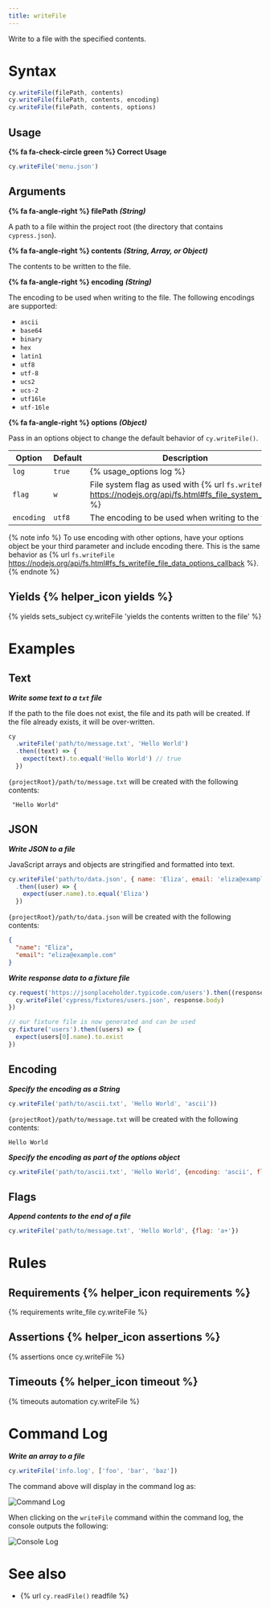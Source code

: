 ```yaml
---
title: writeFile
---
```


Write to a file with the specified contents.

# Syntax

```javascript
cy.writeFile(filePath, contents)
cy.writeFile(filePath, contents, encoding)
cy.writeFile(filePath, contents, options)
```

## Usage

**{% fa fa-check-circle green %} Correct Usage**

```javascript
cy.writeFile('menu.json')    
```

## Arguments

**{% fa fa-angle-right %} filePath** ***(String)***

A path to a file within the project root (the directory that contains `cypress.json`).

**{% fa fa-angle-right %} contents** ***(String, Array, or Object)***

The contents to be written to the file.

**{% fa fa-angle-right %} encoding**  ***(String)***

The encoding to be used when writing to the file. The following encodings are supported:

* `ascii`
* `base64`
* `binary`
* `hex`
* `latin1`
* `utf8`
* `utf-8`
* `ucs2`
* `ucs-2`
* `utf16le`
* `utf-16le`

**{% fa fa-angle-right %} options**  ***(Object)***

Pass in an options object to change the default behavior of `cy.writeFile()`.

Option | Default | Description
--- | --- | ---
`log` | `true` | {% usage_options log %}
`flag` | `w` | File system flag as used with {% url `fs.writeFile` https://nodejs.org/api/fs.html#fs_file_system_flags %}
`encoding` | `utf8` | The encoding to be used when writing to the file

{% note info %}
To use encoding with other options, have your options object be your third parameter and include encoding there. This is the same behavior as {% url `fs.writeFile` https://nodejs.org/api/fs.html#fs_fs_writefile_file_data_options_callback %}.
{% endnote %}

## Yields {% helper_icon yields %}

{% yields sets_subject cy.writeFile 'yields the contents written to the file' %}

# Examples

## Text

***Write some text to a `txt` file***

If the path to the file does not exist, the file and its path will be created. If the file already exists, it will be over-written.

```javascript
cy
  .writeFile('path/to/message.txt', 'Hello World')
  .then((text) => {
    expect(text).to.equal('Hello World') // true
  })
```

`{projectRoot}/path/to/message.txt` will be created with the following contents:

```text
 "Hello World"
```

## JSON

***Write JSON to a file***

JavaScript arrays and objects are stringified and formatted into text.

```javascript
cy.writeFile('path/to/data.json', { name: 'Eliza', email: 'eliza@example.com' })
  .then((user) => {
    expect(user.name).to.equal('Eliza')
  })
```

`{projectRoot}/path/to/data.json` will be created with the following contents:

```json
{
  "name": "Eliza",
  "email": "eliza@example.com"
}
```

***Write response data to a fixture file***

```javascript
cy.request('https://jsonplaceholder.typicode.com/users').then((response) => {
  cy.writeFile('cypress/fixtures/users.json', response.body)
})

// our fixture file is now generated and can be used
cy.fixture('users').then((users) => {
  expect(users[0].name).to.exist
})
```

## Encoding

***Specify the encoding as a String***

```javascript
cy.writeFile('path/to/ascii.txt', 'Hello World', 'ascii'))
```

`{projectRoot}/path/to/message.txt` will be created with the following contents:

```text
Hello World
```

***Specify the encoding as part of the options object***

```javascript
cy.writeFile('path/to/ascii.txt', 'Hello World', {encoding: 'ascii', flag: 'a+'})
```

## Flags

***Append contents to the end of a file***

```javascript
cy.writeFile('path/to/message.txt', 'Hello World', {flag: 'a+'})
```

# Rules

## Requirements {% helper_icon requirements %}

{% requirements write_file cy.writeFile %}

## Assertions {% helper_icon assertions %}

{% assertions once cy.writeFile %}

## Timeouts {% helper_icon timeout %}

{% timeouts automation cy.writeFile %}

# Command Log

***Write an array to a file***

```javascript
cy.writeFile('info.log', ['foo', 'bar', 'baz'])
```

The command above will display in the command log as:

![Command Log](/img/api/writefile/write-data-to-system-file-for-testing.png)

When clicking on the `writeFile` command within the command log, the console outputs the following:

![Console Log](/img/api/writefile/console-log-shows-contents-written-to-file.png)

# See also

- {% url `cy.readFile()` readfile %}
